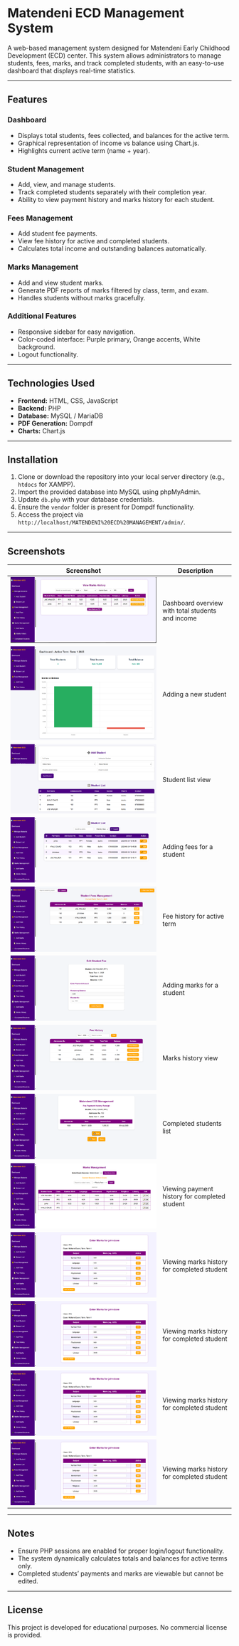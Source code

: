 # Matendeni ECD Management System

A web-based management system designed for Matendeni Early Childhood Development (ECD) center. This system allows administrators to manage students, fees, marks, and track completed students, with an easy-to-use dashboard that displays real-time statistics.

---

## Features

### Dashboard
- Displays total students, fees collected, and balances for the active term.
- Graphical representation of income vs balance using Chart.js.
- Highlights current active term (name + year).

### Student Management
- Add, view, and manage students.
- Track completed students separately with their completion year.
- Ability to view payment history and marks history for each student.

### Fees Management
- Add student fee payments.
- View fee history for active and completed students.
- Calculates total income and outstanding balances automatically.

### Marks Management
- Add and view student marks.
- Generate PDF reports of marks filtered by class, term, and exam.
- Handles students without marks gracefully.

### Additional Features
- Responsive sidebar for easy navigation.
- Color-coded interface: Purple primary, Orange accents, White background.
- Logout functionality.

---

## Technologies Used
- **Frontend:** HTML, CSS, JavaScript
- **Backend:** PHP
- **Database:** MySQL / MariaDB
- **PDF Generation:** Dompdf
- **Charts:** Chart.js

---

## Installation
1. Clone or download the repository into your local server directory (e.g., `htdocs` for XAMPP).
2. Import the provided database into MySQL using phpMyAdmin.
3. Update `db.php` with your database credentials.
4. Ensure the `vendor` folder is present for Dompdf functionality.
5. Access the project via `http://localhost/MATENDENI%20ECD%20MANAGEMENT/admin/`.

---

## Screenshots

| Screenshot | Description |
|------------|-------------|
| ![1](screenshot/1.jpg) | Dashboard overview with total students and income |
| ![2](screenshot/2.png) | Adding a new student |
| ![3](screenshot/3.png) | Student list view |
| ![4](screenshot/4.png) | Adding fees for a student |
| ![5](screenshot/5.png) | Fee history for active term |
| ![6](screenshot/6.png) | Adding marks for a student |
| ![7](screenshot/7.png) | Marks history view |
| ![8](screenshot/8.png) | Completed students list |
| ![9](screenshot/9.png) | Viewing payment history for completed student |
| ![10](screenshot/10.png) | Viewing marks history for completed student |
| ![11](screenshot/10.png) | Viewing marks history for completed student |
| ![12](screenshot/10.png) | Viewing marks history for completed student |
| ![13](screenshot/10.png) | Viewing marks history for completed student |


---

## Notes
- Ensure PHP sessions are enabled for proper login/logout functionality.
- The system dynamically calculates totals and balances for active terms only.
- Completed students’ payments and marks are viewable but cannot be edited.

---

## License
This project is developed for educational purposes. No commercial license is provided.
